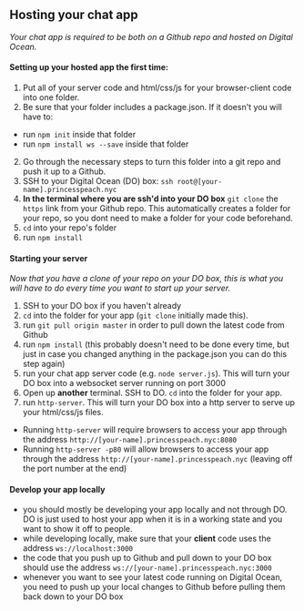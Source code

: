 ## Hosting your chat app

*Your chat app is required to be both on a Github repo and hosted on Digital Ocean.*

#### Setting up your hosted app the first time:

1. Put all of your server code and html/css/js for your browser-client code into one folder.
2. Be sure that your folder includes a package.json. If it doesn't you will have to:
  - run `npm init` inside that folder
  - run `npm install ws --save` inside that folder
2. Go through the necessary steps to turn this folder into a git repo and push it up to a Github.
3. SSH to your Digital Ocean (DO) box: `ssh root@[your-name].princesspeach.nyc`
4. **In the terminal where you are ssh'd into your DO box** `git clone` the `https` link from your Github repo. This automatically creates a folder for your repo, so you dont need to make a folder for your code beforehand.
5. `cd` into your repo's folder
6. run `npm install`

#### Starting your server

*Now that you have a clone of your repo on your DO box, this is what you will have to do every time you want to start up your server.*

1. SSH to your DO box if you haven't already
2. `cd` into the folder for your app (`git clone` initially made this).
3. run `git pull origin master` in order to pull down the latest code from Github
4. run `npm install` (this probably doesn't need to be done every time, but just in case you changed anything in the package.json you can do this step again)
4. run your chat app server code (e.g. `node server.js`). This will turn your DO box into a websocket server running on port 3000
5. Open up **another** terminal. SSH to DO. `cd` into the folder for your app.
6. run `http-server`. This will turn your DO box into a http server to serve up your html/css/js files.
  - Running `http-server` will require browsers to access your app through the address `http://[your-name].princesspeach.nyc:8080`
  - Running `http-server -p80` will allow browsers to access your app through the address `http://[your-name].princesspeach.nyc` (leaving off the port number at the end)

#### Develop your app locally
- you should mostly be developing your app locally and not through DO. DO is just used to host your app when it is in a working state and you want to show it off to people.
- while developing locally, make sure that your **client** code uses the address `ws://localhost:3000`
- the code that you push up to Github and pull down to your DO box should use the address `ws://[your-name].princesspeach.nyc:3000`
- whenever you want to see your latest code running on Digital Ocean, you need to push up your local changes to Github before pulling them back down to your DO box
